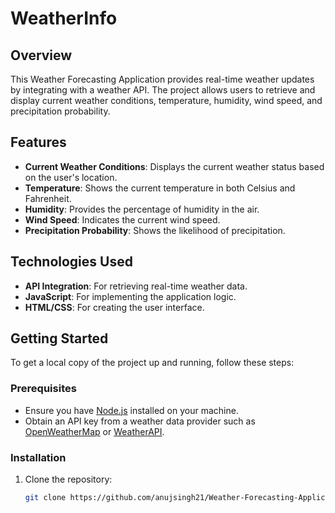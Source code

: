 # WeatherInfo

## Overview

This Weather Forecasting Application provides real-time weather updates by integrating with a weather API. The project allows users to retrieve and display current weather conditions, temperature, humidity, wind speed, and precipitation probability.

## Features

- **Current Weather Conditions**: Displays the current weather status based on the user's location.
- **Temperature**: Shows the current temperature in both Celsius and Fahrenheit.
- **Humidity**: Provides the percentage of humidity in the air.
- **Wind Speed**: Indicates the current wind speed.
- **Precipitation Probability**: Shows the likelihood of precipitation.

## Technologies Used

- **API Integration**: For retrieving real-time weather data.
- **JavaScript**: For implementing the application logic.
- **HTML/CSS**: For creating the user interface.

## Getting Started

To get a local copy of the project up and running, follow these steps:

### Prerequisites

- Ensure you have [Node.js](https://nodejs.org/) installed on your machine.
- Obtain an API key from a weather data provider such as [OpenWeatherMap](https://openweathermap.org/) or [WeatherAPI](https://www.weatherapi.com/).

### Installation

1. Clone the repository:

   ```bash
   git clone https://github.com/anujsingh21/Weather-Forecasting-Application.git
